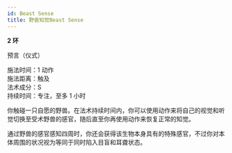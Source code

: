 ```yaml
---
id: Beast Sense
title: 野兽知觉Beast Sense
---
```


**2 环**

预言（仪式）

施法时间：1 动作  
施法距离：触及  
法术成分：S  
持续时间：专注，至多 1 小时

你触碰一只自愿的野兽。在法术持续时间内，你可以使用动作来将自己的视觉和听觉切换至受术野兽的感官，随后直至你再使用动作来恢复正常的知觉。

通过野兽的感官感知四周时，你还会获得该生物本身具有的特殊感官，不过你对本体周围的状况视为等同于同时陷入目盲和耳聋状态。
